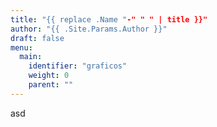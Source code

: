 ```yaml
---
title: "{{ replace .Name "-" " " | title }}"
author: "{{ .Site.Params.Author }}"
draft: false
menu:
  main:
    identifier: "graficos"
    weight: 0 
    parent: ""
---
```

asd